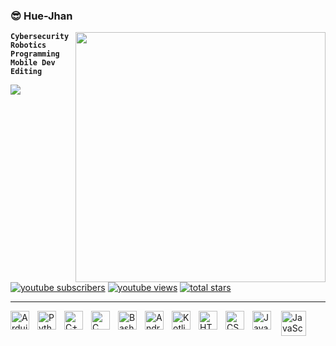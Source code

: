 ### 😎 Hue-Jhan


<img align="right" src="https://github-readme-stats.vercel.app/api?username=Hue-Jhan&show_icons=true&theme=vue" width="400" />

**`Cybersecurity`** **`Robotics`** **`Programming`** **`Mobile Dev`** **`Editing`**

<p align="left">
  <a href="https://github.com/DenverCoder1/readme-typing-svg">
    <img src="https://readme-typing-svg.demolab.com/?lines=I%20hate%20Javaaaaaaa%F0%9F%92%A5%F0%9F%92%A5%F0%9F%92%A5&font=Fira%20Code&center=true&width=440&height=45&color=00FF00&vCenter=true&pause=1000&size=22" /></a>
</p>

 <p align="left">
      <a href="https://www.youtube.com/channel/UC8WxmuLXxBXXgc9BnEVT3vg?sub_confirmation=1">
         <img alt="youtube subscribers" title="Subscribe to my YouTube channel" src="https://custom-icon-badges.demolab.com/youtube/channel/subscribers/UC8WxmuLXxBXXgc9BnEVT3vg?color=%23E05D54&label=SUBSCRIBE&logo=video&logoColor=white&style=for-the-badge&labelColor=CE4630"/></a> 
      <a href="https://www.youtube.com/channel/UC8WxmuLXxBXXgc9BnEVT3vg">
         <img alt="youtube views" title="YouTube views" src="https://custom-icon-badges.demolab.com/youtube/channel/views/UC8WxmuLXxBXXgc9BnEVT3vg?color=236ad3&logo=eye&logoColor=white&style=for-the-badge&labelColor=1156ba"/></a> 
      <a href="https://github.com/Hue-Jhan?tab=repositories&sort=stargazers">
         <img alt="total stars" title="Total stars on GitHub" src="https://custom-icon-badges.demolab.com/github/stars/Hue-Jhan?color=%23E2AD2E&style=for-the-badge&labelColor=C79608&logo=star"/></a>
   </p>
   
---
<div style="display: flex; flex-wrap: nowrap;">
    <img align="left" alt="Arduino" width="30px" style="padding-right:10px;" src="https://cdn.jsdelivr.net/gh/devicons/devicon@latest/icons/arduino/arduino-original.svg" />
    <img align="left" alt="Python" width="30px" style="padding-right:10px;" src="https://cdn.jsdelivr.net/gh/devicons/devicon/icons/python/python-plain.svg" />
    <img align="left" alt="C++" width="30px" style="padding-right:10px;" src="https://cdn.jsdelivr.net/gh/devicons/devicon@latest/icons/cplusplus/cplusplus-original.svg" />
    <img align="left" alt="C" width="30px" style="padding-right:10px;" src="https://cdn.jsdelivr.net/gh/devicons/devicon@latest/icons/c/c-original.svg" />
    <img align="left" alt="Bash" width="30px" style="padding-right:10px;" src="https://cdn.jsdelivr.net/gh/devicons/devicon@latest/icons/bash/bash-original.svg" />
    <img align="left" alt="Android" width="30px" style="padding-right:10px;" src="https://cdn.jsdelivr.net/gh/devicons/devicon@latest/icons/android/android-plain.svg" />
    <img align="left" alt="Kotlin" width="30px" style="padding-right:10px;" src="https://cdn.jsdelivr.net/gh/devicons/devicon@latest/icons/kotlin/kotlin-original.svg" />
  <!--  img align="left" alt="Linux" width="30px" style="padding-right:10px;" src="https://cdn.jsdelivr.net/gh/devicons/devicon/icons/linux/linux-original.svg" 
        img align="left" alt="GitHub" width="30px" style="padding-right:10px;" src="https://cdn.jsdelivr.net/gh/devicons/devicon/icons/github/github-original.svg" 
        img src="https://cdn.jsdelivr.net/gh/devicons/devicon@latest/icons/raspberrypi/raspberrypi-original.svg" -->
    <img align="left" alt="HTML" width="30px" style="padding-right:10px;" src="https://cdn.jsdelivr.net/gh/devicons/devicon/icons/html5/html5-plain.svg" />
    <img align="left" alt="CSS" width="30px" style="padding-right:10px;" src="https://cdn.jsdelivr.net/gh/devicons/devicon/icons/css3/css3-plain.svg" />
    <img align="left" alt="JavaScript" width="30px" style="padding-right:10px;" src="https://cdn.jsdelivr.net/gh/devicons/devicon/icons/javascript/javascript-plain.svg" />
    <img align="right" alt="JavaScript" width="40px" style="padding-right:10px;" src="https://simpleicons.org/icons/aliexpress.svg" />
</div>





<!-- 

<img align="left" alt="Arduino" width="30px" style="padding-right:10px;" src="https://cdn.jsdelivr.net/gh/devicons/devicon@latest/icons/arduino/arduino-original.svg" />
<img align="left" alt="Python" width="30px" style="padding-right:10px;" src="https://cdn.jsdelivr.net/gh/devicons/devicon/icons/python/python-plain.svg" />
<img align="left" alt="C++" width="30px" style="padding-right:10px;" src="https://cdn.jsdelivr.net/gh/devicons/devicon@latest/icons/cplusplus/cplusplus-original.svg" />
<img align="left" alt="C" width="30px" style="padding-right:10px;" src="https://cdn.jsdelivr.net/gh/devicons/devicon/icons/c/c-line.svg" />
<img align="left" alt="GitHub" width="30px" style="padding-right:10px;" src="https://cdn.jsdelivr.net/gh/devicons/devicon/icons/github/github-original.svg" />
<img align="left" alt="Android" width="30px" style="padding-right:10px;" src="https://cdn.jsdelivr.net/gh/devicons/devicon@latest/icons/android/android-plain.svg" />
<img align="left" alt="Kotlin" width="30px" style="padding-right:10px;" src="https://cdn.jsdelivr.net/gh/devicons/devicon@latest/icons/kotlin/kotlin-original.svg" />
<img align="left" alt="Linux" width="30px" style="padding-right:10px;" src="https://cdn.jsdelivr.net/gh/devicons/devicon/icons/linux/linux-original.svg" />
<img align="left" alt="HTML" width="30px" style="padding-right:10px;" src="https://cdn.jsdelivr.net/gh/devicons/devicon/icons/html5/html5-plain.svg" />
<img align="left" alt="CSS" width="30px" style="padding-right:10px;" src="https://cdn.jsdelivr.net/gh/devicons/devicon/icons/css3/css3-plain.svg" />
<img align="left" alt="JavaScript" width="30px" style="padding-right:10px;" src="https://cdn.jsdelivr.net/gh/devicons/devicon/icons/javascript/javascript-plain.svg" />

<img align="right" alt="JavaScript" width="40px" style="padding-right:10px;" src="https://simpleicons.org/icons/aliexpress.svg" />

idk why this config is buggy since 11/09/2024 so i changed it into a css style with display flex

-->
